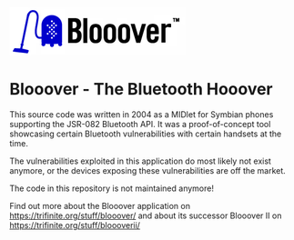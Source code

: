 [![Blooover logo](/images/bloooverlogo_web.png)](https://trifinite.org/stuff/blooover/)

# Blooover - The Bluetooth Hooover 

This source code was written in 2004 as a MIDlet for Symbian phones supporting the JSR-082 Bluetooth API. It was a proof-of-concept tool showcasing certain Bluetooth vulnerabilities with certain handsets at the time.

The vulnerabilities exploited in this application do most likely not exist anymore, or the devices exposing these vulnerabilities are off the market.

The code in this repository is not maintained anymore!

Find out more about the Blooover application on https://trifinite.org/stuff/blooover/ and about its successor Blooover II on https://trifinite.org/stuff/bloooverii/
